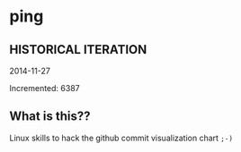 # ping

## HISTORICAL ITERATION
2014-11-27

Incremented: 6387

## What is this?? 
Linux skills to hack the github commit visualization chart `;-)`
